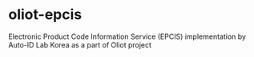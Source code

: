 oliot-epcis
===========

Electronic Product Code Information Service (EPCIS) implementation by Auto-ID Lab Korea as a part of Oliot project
